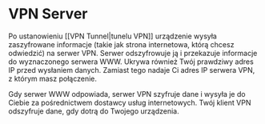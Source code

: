 # VPN Server
Po ustanowieniu [[VPN Tunnel|tunelu VPN]] urządzenie wysyła zaszyfrowane informacje (takie jak strona internetowa, którą chcesz odwiedzić) na serwer VPN. Serwer odszyfrowuje ją i przekazuje informacje do wyznaczonego serwera WWW. Ukrywa również Twój prawdziwy adres IP przed wysłaniem danych. Zamiast tego nadaje Ci adres IP serwera VPN, z którym masz połączenie.

Gdy serwer WWW odpowiada, serwer VPN szyfruje dane i wysyła je do Ciebie za pośrednictwem dostawcy usług internetowych. Twój klient VPN odszyfruje dane, gdy dotrą do Twojego urządzenia.